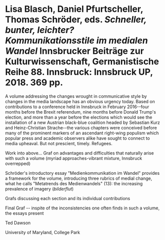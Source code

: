 # Lisa Blasch, Daniel Pfurtscheller, Thomas Schröder, eds. *Schneller,  bunter, leichter? Kommunikationsstile im medialen Wandel* Innsbrucker Beiträge zur Kulturwissenschaft, Germanistische Reihe 88. Innsbruck: Innsbruck UP, 2018. 369 pp.

A volume addressing the changes wrought in communicative style by changes in the media landscape has an obvious urgency today. Based on contributions to a conference held in Innsbruck in February 2016--four months before the Brexit referendum, nine months before Donald Trump's election, and more than a year before the elections which would see the installation of a new Austrian black-blue coalition headed by Sebastian Kurz and Heinz-Christian Strache--the various chapters were conceived before many of the prominent markers of an ascendant right-wing populism which popular press and academic observers alike have sought to connect to media upheaval. But not prescient, timely. Refugees.

Work into above... Graf on advantages and difficulties that naturally arise with such a volume (myriad approaches-vibrant mixture, Innsbruck overrepped)

Schröder's introductory essay "Medienkommunikation im Wandel" provides a framework for the volume, introducing three rubrics of medial change, what he calls "Metatrends des Medienwandels" (13): the increasing prevalence of imagery (*bilderflut*)

Grafs discussing each section and its individual contributions

Final Graf -- inspite of the inconsistencies one often finds in such a volume, the essays present

Ted Dawson

University of Maryland, College Park